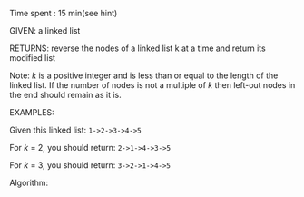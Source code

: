 Time spent :  15 min(see hint)

GIVEN: a linked list

RETURNS: reverse the nodes of a linked list k at a time and return its modified list

Note: *k* is a positive integer and is less than or equal to the length of the linked list. If the number of nodes is not a multiple of *k* then left-out nodes in the end should remain as it is.

EXAMPLES:

Given this linked list: `1->2->3->4->5`

For *k* = 2, you should return: `2->1->4->3->5`

For *k* = 3, you should return: `3->2->1->4->5`

Algorithm:

